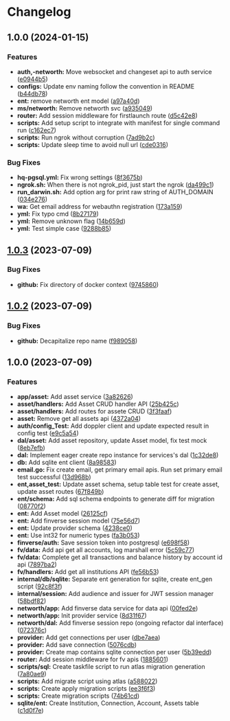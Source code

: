 # Changelog

## 1.0.0 (2024-01-15)


### Features

* **auth,-networth:** Move websocket and changeset api to auth service ([e0944b5](https://github.com/NoahJinnn/passkey_auth_svc/commit/e0944b58706018873042131281bfb28005cc6aa7))
* **configs:** Update env naming follow the convention in README ([b44db78](https://github.com/NoahJinnn/passkey_auth_svc/commit/b44db7823dcecc89f109f55505734051f730ec9d))
* **ent:** remove networth ent model ([a97a40d](https://github.com/NoahJinnn/passkey_auth_svc/commit/a97a40d746630130018391cdf9fc161c1a11036e))
* **ms/networth:** Remove networth svc ([a935049](https://github.com/NoahJinnn/passkey_auth_svc/commit/a9350496c58ba08837fd384e5bc1497c6143200e))
* **router:** Add session middleware for firstlaunch route ([d5c42e8](https://github.com/NoahJinnn/passkey_auth_svc/commit/d5c42e87589f2cc19dd33657161e9ae02f98a74d))
* **scripts:** Add setup script to integrate with manifest for single command run ([c162ec7](https://github.com/NoahJinnn/passkey_auth_svc/commit/c162ec78ac9c77ee21705fb3a33dffddcb5f7aee))
* **scripts:** Run ngrok without corruption ([7ad9b2c](https://github.com/NoahJinnn/passkey_auth_svc/commit/7ad9b2ccaaac9a4875cf24f5c3f6d8e87ef3130d))
* **scripts:** Update sleep time to avoid null url ([cde0316](https://github.com/NoahJinnn/passkey_auth_svc/commit/cde0316b1f07f5dc7742aa8550cc2c8d5eb0a82d))


### Bug Fixes

* **hq-pgsql.yml:** Fix wrong settings ([8f3675b](https://github.com/NoahJinnn/passkey_auth_svc/commit/8f3675bca174bfbebb3dce44f08c4034decc6165))
* **ngrok.sh:** When there is not ngrok_pid, just start the ngrok ([da499c1](https://github.com/NoahJinnn/passkey_auth_svc/commit/da499c1f69baedc302f1209b26ae06791bee8852))
* **run_darwin.sh:** Add option arg for print raw string of AUTH_DOMAIN ([034e276](https://github.com/NoahJinnn/passkey_auth_svc/commit/034e2766c31c58a9edaed2de8e8930355b02cceb))
* **wa:** Get email address for webauthn registration ([173a159](https://github.com/NoahJinnn/passkey_auth_svc/commit/173a159545ab99c94243508cc6599fe0899b7e76))
* **yml:** Fix typo cmd ([8b27179](https://github.com/NoahJinnn/passkey_auth_svc/commit/8b271790e6ab4d58ac1c83cad138bd65000ad05a))
* **yml:** Remove unknown flag ([14b659d](https://github.com/NoahJinnn/passkey_auth_svc/commit/14b659dd72a3b3ae8a9843e260bd8d729672b1ed))
* **yml:** Test simple case ([9288b85](https://github.com/NoahJinnn/passkey_auth_svc/commit/9288b854282e11400da173a7b9f25d5b538b85c3))

## [1.0.3](https://github.com/HelloHQ/hqservice/compare/v1.0.2...v1.0.3) (2023-07-09)


### Bug Fixes

* **github:** Fix directory of docker context ([9745860](https://github.com/HelloHQ/hqservice/commit/9745860265f1312e3bf8e243c5cdd03ca2875636))

## [1.0.2](https://github.com/HelloHQ/hqservice/compare/v1.0.1...v1.0.2) (2023-07-09)


### Bug Fixes

* **github:** Decapitalize repo name ([f989058](https://github.com/HelloHQ/hqservice/commit/f989058b44e11640d441031f6b14042f29fced62))

## 1.0.0 (2023-07-09)


### Features

* **app/asset:** Add asset service ([3a82626](https://github.com/HelloHQ/hqservice/commit/3a826263e47a4e38e4efc835876849fe04f724cc))
* **asset/handlers:** Add Asset CRUD handler API ([25b425c](https://github.com/HelloHQ/hqservice/commit/25b425cf2fea382b720263719d01fbb99101c601))
* **asset/handlers:** Add routes for assete CRUD ([3f3faaf](https://github.com/HelloHQ/hqservice/commit/3f3faafaf5a4c084a714f8c16a2eca4366fb861a))
* **asset:** Remove get all assets api ([4372a04](https://github.com/HelloHQ/hqservice/commit/4372a04613f783a07a4c2bb2099824f74fd67fdb))
* **auth/config_Test:** Add doppler client and update expected result in config test ([e9c5a54](https://github.com/HelloHQ/hqservice/commit/e9c5a546028d4324fb5b76ebe6995be6b1e4694e))
* **dal/asset:** Add asset repository, update Asset model, fix test mock ([8eb7efb](https://github.com/HelloHQ/hqservice/commit/8eb7efb857dbc6bd72c60f7e8180ff7cebfd1526))
* **dal:** Implement eager create repo instance for services's dal ([1c32de8](https://github.com/HelloHQ/hqservice/commit/1c32de876e7b0daf274caa079e41ddf4caa68ab7))
* **db:** Add sqlite ent client ([8a98583](https://github.com/HelloHQ/hqservice/commit/8a98583f8efe83cfc985fe2fee0d797402dd6d3e))
* **email.go:** Fix create email, get primary email apis. Run set primary email test successful ([13d968b](https://github.com/HelloHQ/hqservice/commit/13d968beecd46d5529edf00e744dac1fe8eeae18))
* **ent,asset_test:** Update asset schema, setup table test for create asset, update asset routes ([67f849b](https://github.com/HelloHQ/hqservice/commit/67f849bfa89cf20f05b21678ff8e12c5c6d879a4))
* **ent/schema:** Add sql schema endpoints to generate diff for migration ([08770f2](https://github.com/HelloHQ/hqservice/commit/08770f268f060d9ed8b766cf5f3d98b29d11698f))
* **ent:** Add Asset model ([26125cf](https://github.com/HelloHQ/hqservice/commit/26125cfe6c6ff1893f07a291a7097f0e16f85a9c))
* **ent:** Add finverse session model ([75e56d7](https://github.com/HelloHQ/hqservice/commit/75e56d72e83f9807fed328c1ebe3f7850ef3d128))
* **ent:** Update provider schema ([4238ce0](https://github.com/HelloHQ/hqservice/commit/4238ce099127e5d5b761592082fccd572a1e6b01))
* **ent:** Use int32 for numeric types ([fa3b053](https://github.com/HelloHQ/hqservice/commit/fa3b05343d531c213c39a4e90c7e800b3ce48c4c))
* **finverse/auth:** Save session token into postgresql ([e698f58](https://github.com/HelloHQ/hqservice/commit/e698f58edd30353cb1207cd892321ab07b001692))
* **fv/data:** Add api get all accounts, log marshall error ([5c59c77](https://github.com/HelloHQ/hqservice/commit/5c59c773ec70041bcb646a0ce91f07262fe64f02))
* **fv/data:** Complete get all transactions and balance history by account id api ([7897ba2](https://github.com/HelloHQ/hqservice/commit/7897ba290d438acb694187fe2ee963aa9cfeb4ac))
* **fv/handlers:** Add get all institutions API ([fe56b53](https://github.com/HelloHQ/hqservice/commit/fe56b53e59afbc22acbeec7ba758add6f696c7b1))
* **internal/db/sqlite:** Separate ent generation for sqlite, create ent_gen script ([92c8f3f](https://github.com/HelloHQ/hqservice/commit/92c8f3f18eee6a60bbfa6173dcd90cde27ff11b5))
* **internal/session:** Add audience and issuer for JWT session manager ([58bdf82](https://github.com/HelloHQ/hqservice/commit/58bdf829b82f502e28fb744ed7866d46f3e51ced))
* **networth/app:** Add finverse data service for data api ([00fed2e](https://github.com/HelloHQ/hqservice/commit/00fed2eb239f6c9ffcc3bea22c0900ce98bf7343))
* **networth/app:** Init provider service ([8d31f67](https://github.com/HelloHQ/hqservice/commit/8d31f67023a634c1615539cc382b671e0988ccdb))
* **networth/dal:** Add finverse session repo (ongoing refactor dal interface) ([072376c](https://github.com/HelloHQ/hqservice/commit/072376ce5af960c2f204c6a15ee76c2a0b37d601))
* **provider:** Add get connections per user ([dbe7aea](https://github.com/HelloHQ/hqservice/commit/dbe7aea3c1ae25a50ea013e6b85c95010c39f591))
* **provider:** Add save connection ([5076cdb](https://github.com/HelloHQ/hqservice/commit/5076cdbc4952d94112d1ac89978788fc4aa2dcc9))
* **provider:** Create map contains sqlite connection per user ([5b39edd](https://github.com/HelloHQ/hqservice/commit/5b39edd0303d1237fff849dd4a0bde21c0caab7c))
* **router:** Add session middleware for fv apis ([1885601](https://github.com/HelloHQ/hqservice/commit/1885601462861f8b64717b9b6d303de2ca5fb6c2))
* **scripts/sql:** Create taskfile script to run atlas migration generation ([7a80ae9](https://github.com/HelloHQ/hqservice/commit/7a80ae9c397e70cd6a91dc8c8a36919bd3fa57ce))
* **scripts:** Add migrate script using atlas ([a588022](https://github.com/HelloHQ/hqservice/commit/a5880223821626f823a54c53a01cf34286b76104))
* **scripts:** Create apply migration scripts ([ee3f6f3](https://github.com/HelloHQ/hqservice/commit/ee3f6f3cb7082a1f07191b927bf7afe7f2bf4aba))
* **scripts:** Create migration scripts ([74b61cd](https://github.com/HelloHQ/hqservice/commit/74b61cdb8334c695e3b34ee73d47ef46204266ff))
* **sqlite/ent:** Create Institution, Connection, Account, Assets table ([c1d0f7e](https://github.com/HelloHQ/hqservice/commit/c1d0f7ef7405a0f21461c2feb36ebeaaf4f1c78b))
